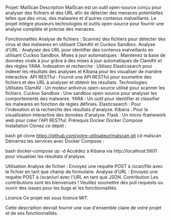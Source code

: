 Projet: MalScan
Description
MalScan est un outil open-source conçu pour analyser des fichiers et des URL afin de détecter des menaces potentielles telles que des virus, des malwares et d'autres contenus malveillants. Le projet intègre plusieurs technologies et outils open-source pour fournir une analyse complète et précise des menaces.

Fonctionnalités
Analyse de fichiers : Scannez des fichiers pour détecter des virus et des malwares en utilisant ClamAV et Cuckoo Sandbox.
Analyse d'URL : Analysez des URL pour identifier des contenus malveillants en utilisant Cuckoo Sandbox.
Mises à jour automatiques : Maintenez la base de données virale à jour grâce à des mises à jour automatiques de ClamAV et des règles YARA.
Indexation et recherche : Utilisez Elasticsearch pour indexer les résultats des analyses et Kibana pour les visualiser de manière interactive.
API RESTful : Fournit une API RESTful pour soumettre des fichiers et des URL à analyser et obtenir les résultats.
Technologies Utilisées
ClamAV : Un moteur antivirus open-source utilisé pour scanner les fichiers.
Cuckoo Sandbox : Une sandbox open-source pour analyser les comportements des malwares.
YARA : Un outil pour identifier et classifier les malwares en fonction de règles définies.
Elasticsearch : Pour l'indexation et la recherche des résultats d'analyse.
Kibana : Pour la visualisation interactive des données d'analyse.
Flask : Un micro-framework web pour créer l'API RESTful.
Prérequis
Docker
Docker Compose
Installation
Clonez ce dépôt :

bash
git clone https://github.com/votre-utilisateur/malscan.git
cd malscan
Démarrez les services avec Docker Compose :

bash
docker-compose up -d
Accédez à Kibana via http://localhost:5601 pour visualiser les résultats d'analyse.

Utilisation
Analyse de fichier : Envoyez une requête POST à /scan/file avec le fichier en tant que champ de formulaire.
Analyse d'URL : Envoyez une requête POST à /scan/url avec l'URL en tant que JSON.
Contribution
Les contributions sont les bienvenues ! Veuillez soumettre des pull requests ou ouvrir des issues pour les bugs et les fonctionnalités.

Licence
Ce projet est sous licence MIT.

Cette description devrait fournir une vue d'ensemble claire de votre projet et de ses fonctionnalités.
